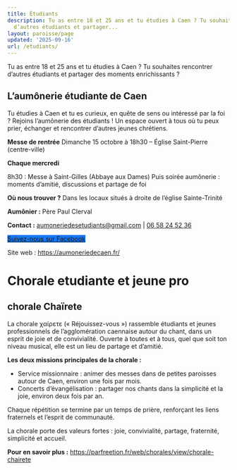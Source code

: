 ```yaml
---
title: Étudiants
description: Tu as entre 18 et 25 ans et tu étudies à Caen ? Tu souhaites rencontrer
  d’autres étudiants et partager...
layout: paroisse/page
updated: '2025-09-16'
url: /etudiants/
---
```


Tu as entre 18 et 25 ans et tu étudies à Caen ? Tu souhaites rencontrer d’autres étudiants et partager des moments enrichissants ?

## L’aumônerie étudiante de Caen



Tu étudies à Caen et tu es curieux, en quête de sens ou intéressé par la foi ? Rejoins l’aumônerie des étudiants ! Un espace ouvert à tous où tu peux prier, échanger et rencontrer d’autres jeunes chrétiens.

**Messe de rentrée** Dimanche 15 octobre à 18h30 – Église Saint-Pierre (centre-ville)

**Chaque mercredi**

8h30 : Messe à Saint-Gilles (Abbaye aux Dames) Puis soirée aumônerie : moments d’amitié, discussions et partage de foi

**Où nous trouver ?** Dans les locaux situés à droite de l’église Sainte-Trinité

**Aumônier :** Père Paul Clerval

**Contact :** [aumoneriedesetudiants@gmail.com](mailto:aumoneriedesetudiants@gmail.com) | [06 58 24 52 36](tel:+33658245236)

<a href="https://www.facebook.com/aumoneriedesetudiantsdecaen" target="_blank" class="btn btn-primary" style="background-color: #1877f2; border-color: #1877f2;">
  <i class="fab fa-facebook-f"></i> Suivez-nous sur Facebook
</a>

Site web : <https://aumoneriedecaen.fr/>

# Chorale etudiante et jeune pro



## chorale Chaïrete



La chorale χαίρετε (« Réjouissez-vous ») rassemble étudiants et jeunes professionnels de l’agglomération caennaise autour du chant, dans un esprit de joie et de convivialité. Ouverte à toutes et à tous, quel que soit ton niveau musical, elle est un lieu de partage et d’amitié.

**Les deux missions principales de la chorale :**

  * Service missionnaire : animer des messes dans de petites paroisses autour de Caen, environ une fois par mois.
  * Concerts d’évangélisation : partager nos chants dans la simplicité et la joie, environ deux fois par an.

Chaque répétition se termine par un temps de prière, renforçant les liens fraternels et l’esprit de communauté.

La chorale porte des valeurs fortes : joie, convivialité, partage, fraternité, simplicité et accueil.

**Pour en savoir plus :** <https://parfreetion.fr/web/chorales/view/chorale-chairete>